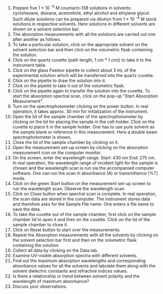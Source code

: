 1. Prepare five 1 * 10 <sup>-5</sup> M coumarin-138 solutions in solvents: cyclohexane, dioxane, acetonitrile, ethyl alcohol and ethylene glycol. Such dilute solutions can be prepared via dilution from 1 * 10 <sup>-4</sup> M stock solutions in respective solvents. Here solutions in different solvents are shown on a solvent selection bar.  
2. The absorption measurements with all the solutions are carried out one after another as follows.    
3. To take a particular solution, click on the appropriate solvent on the solvent selection bar and then click on the volumetric flask containing the solution.  
4. Click on the quartz cuvette (path length, 1 cm * 1 cm)) to take it to the instrument table.  
5. Click on the glass Pasteur pipette to collect about 3 mL of the experimental solution which will be transferred into the quartz cuvette.  
6. Click on the pipette to draw the solution into it.  
7. Click on the pipette to take it out of the volumetric flask.  
8. Click on the pipette again to transfer the solution into the cuvette. To start the absorption spectral scan, click on the pop-up "Start Absorption Measurement".  
9. Turn on the spectrophotometer clicking on the power button. In real operation, it takes approx. 30 min for initialization of the instrument.  
10. Open the lid of the sample chamber of the spectrophotometer by clicking on the lid for placing the sample in the cell-holder. Click on the cuvette to place it in the sample holder. One has to use pure solvent as the sample blank or reference in this measurement. Here a double beam spectrophotometer is shown.  
11. Close the lid of the sample chamber by clicking on it.  
12. Open the measurement set-up screen by clicking on the absorption measurement icon on the computer monitor.  
13. On the screen, enter the wavelength range. Start: 430 nm End: 275 nm. In real operation, the wavelength range of incident light for the sample is chosen and the wavelength scan is run via the accompanied computer software. One can run the scan in absorbance (A) or transmittance (%T) mode.  
14. Click on the green Start button on the measurement set-up screen to run the wavelength scan. Observe the wavelength scan.  
15. Click on Close button when spectral scan is complete. In real operation, the scan data are stored in the computer. The instrument stores data and therefore asks for the Sample File name. One enters a file name to save the data.  
16. To take the cuvette out of the sample chamber, first click on the sample chamber lid to open it and then on the cuvette. Click on the lid of the sample chamber to close it.  
17. Click on Reset button to start over the measurements.  
18. Repeat the Absorption measurements with all the solvents by clicking on the solvent selection bar first and then on the volumetric flask containing the solution.  
19. Collect all data by clicking on the Data tab.  
20. Examine UV-visible absorption spectra with different solvents.  
21. Find out the maximum absorption wavelengths and corresponding absorbance values for all the solvents and tabulate them along with the solvent dielectric constants and refractive indices values.  
22. Is there a relationship or trend between solvent polarity and the wavelength of maximum absorbance?  
23. Discuss your observations.  
